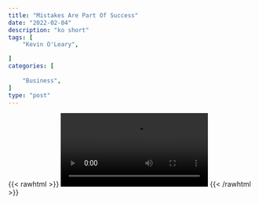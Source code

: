 ```yaml
---
title: "Mistakes Are Part Of Success"
date: "2022-02-04"
description: "ko short"
tags: [
    "Kevin O'Leary",

]
categories: [
    
    "Business",
]
type: "post"
---
```

{{< rawhtml >}}
    <video width="auto" height="auto" controls>
        <source src="https://clips.dev00ps.com/Kevin%20O%27Leary/Mistakes%20Are%20Part%20Of%20Being%20Successful%20-%20Kevin%20O39%20Leary.mp4" type="video/mp4"> 
    </video>
{{< /rawhtml >}}